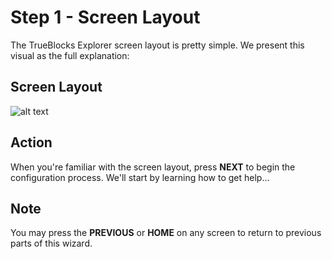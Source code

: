# Step 1 - Screen Layout

The TrueBlocks Explorer screen layout is pretty simple. We present this visual as the full explanation:

## Screen Layout

![alt text](http://localhost:3002/wizard/imgs/step1.png)

## Action

When you're familiar with the screen layout, press **NEXT** to begin the configuration process. We'll start by learning how to get help...

## Note

You may press the **PREVIOUS** or **HOME** on any screen to return to previous parts of this wizard.
